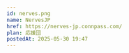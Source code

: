```yaml
---
id: nerves.png
name: NervesJP
href: https://nerves-jp.connpass.com/
plan: 応援団
postedAt: 2025-05-30 19:47
---
```

